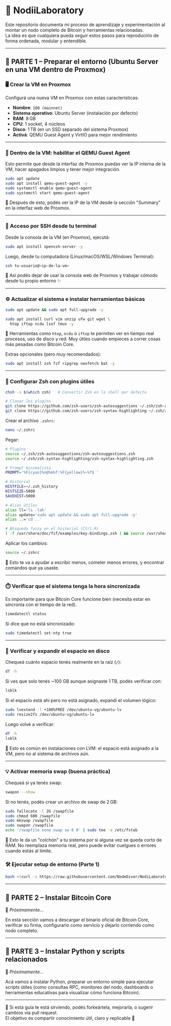 # 🧪 NodiiLaboratory

Este repositorio documenta mi proceso de aprendizaje y experimentación al montar un nodo completo de Bitcoin y herramientas relacionadas.  
La idea es que cualquiera pueda seguir estos pasos para reproducirlo de forma ordenada, modular y entendible.

---

## 🧱 PARTE 1 – Preparar el entorno (Ubuntu Server en una VM dentro de Proxmox)

### 🖥️ Crear la VM en Proxmox

Configurá una nueva VM en Proxmox con estas características:

- **Nombre**: `100 (mainnet)`
- **Sistema operativo**: Ubuntu Server (instalación por defecto)
- **RAM**: 8 GB
- **CPU**: 1 socket, 4 núcleos
- **Disco**: 1 TB (en un SSD separado del sistema Proxmox)
- **Activá**: QEMU Guest Agent y VirtIO para mejor rendimiento

---

### 🔌 Dentro de la VM: habilitar el QEMU Guest Agent

Esto permite que desde la interfaz de Proxmox puedas ver la IP interna de la VM, hacer apagados limpios y tener mejor integración.

```bash
sudo apt update
sudo apt install qemu-guest-agent -y
sudo systemctl enable qemu-guest-agent
sudo systemctl start qemu-guest-agent
```

📍 Después de esto, podés ver la IP de la VM desde la sección "Summary" en la interfaz web de Proxmox.

---

### 🔐 Acceso por SSH desde tu terminal

Desde la consola de la VM (en Proxmox), ejecutá:

```bash
sudo apt install openssh-server -y
```

Luego, desde tu computadora (Linux/macOS/WSL/Windows Terminal):

```bash
ssh tu-usuario@<ip-de-la-vm>
```

📌 Así podés dejar de usar la consola web de Proxmox y trabajar cómodo desde tu propio entorno ✨

---

### ⚙️ Actualizar el sistema e instalar herramientas básicas

```bash
sudo apt update && sudo apt full-upgrade -y

sudo apt install curl vim unzip ufw git wget \
  htop iftop ncdu lsof tmux -y
```

🔸 Herramientas como `htop`, `ncdu` o `iftop` te permiten ver en tiempo real procesos, uso de disco y red. Muy útiles cuando empieces a correr cosas más pesadas como Bitcoin Core.

Extras opcionales (pero muy recomendados):

```bash
sudo apt install zsh fzf ripgrep neofetch bat -y
```

---

### 🧠 Configurar Zsh con plugins útiles

```bash
chsh -s $(which zsh)   # Convertir Zsh en la shell por defecto

# Clonar los plugins
git clone https://github.com/zsh-users/zsh-autosuggestions ~/.zsh/zsh-autosuggestions
git clone https://github.com/zsh-users/zsh-syntax-highlighting ~/.zsh/zsh-syntax-highlighting
```

Crear el archivo `.zshrc`:

```bash
nano ~/.zshrc
```

Pegar:

```zsh
# Plugins
source ~/.zsh/zsh-autosuggestions/zsh-autosuggestions.zsh
source ~/.zsh/zsh-syntax-highlighting/zsh-syntax-highlighting.zsh

# Prompt minimalista
PROMPT='%F{cyan}%n@%m%f:%F{yellow}%~%f$ '

# Historial
HISTFILE=~/.zsh_history
HISTSIZE=5000
SAVEHIST=5000

# Alias útiles
alias ll='ls -lah'
alias update='sudo apt update && sudo apt full-upgrade -y'
alias ..='cd ..'

# Búsqueda fuzzy en el historial (Ctrl-R)
[ -f /usr/share/doc/fzf/examples/key-bindings.zsh ] && source /usr/share/doc/fzf/examples/key-bindings.zsh
```

Aplicar los cambios:

```bash
source ~/.zshrc
```

🔹 Esto te va a ayudar a escribir menos, cometer menos errores, y encontrar comandos que ya usaste.

---

### ⏱️ Verificar que el sistema tenga la hora sincronizada

Es importante para que Bitcoin Core funcione bien (necesita estar en sincronía con el tiempo de la red).

```bash
timedatectl status
```

Si dice que no está sincronizado:

```bash
sudo timedatectl set-ntp true
```

---

### 💾 Verificar y expandir el espacio en disco

Chequeá cuánto espacio tenés realmente en la raíz (`/`):

```bash
df -h
```

Si ves que solo tenés ~100 GB aunque asignaste 1 TB, podés verificar con:

```bash
lsblk
```

Si el espacio está ahí pero no está asignado, expandí el volumen lógico:

```bash
sudo lvextend -l +100%FREE /dev/ubuntu-vg/ubuntu-lv
sudo resize2fs /dev/ubuntu-vg/ubuntu-lv
```

Luego volvé a verificar:

```bash
df -h
lsblk
```

📌 Esto es común en instalaciones con LVM: el espacio está asignado a la VM, pero no al sistema de archivos aún.

---

### 💡 Activar memoria swap (buena práctica)

Chequeá si ya tenés swap:

```bash
swapon --show
```

Si no tenés, podés crear un archivo de swap de 2 GB:

```bash
sudo fallocate -l 2G /swapfile
sudo chmod 600 /swapfile
sudo mkswap /swapfile
sudo swapon /swapfile
echo '/swapfile none swap sw 0 0' | sudo tee -a /etc/fstab
```

🔹 Esto le da un "colchón" a tu sistema por si alguna vez se queda corto de RAM. No reemplaza memoria real, pero puede evitar cuelgues o errores cuando estás al límite.

### 🛠️ Ejecutar setup de entorno (Parte 1)

```bash
bash <(curl -s https://raw.githubusercontent.com/NodeDiver/NodiLaboratory/main/setup-parte1.sh)
```
---

## 🧱 PARTE 2 – Instalar Bitcoin Core

🚧 *Próximamente…*

En esta sección vamos a descargar el binario oficial de Bitcoin Core, verificar su firma, configurarlo como servicio y dejarlo corriendo como nodo completo.

---

## 🐍 PARTE 3 – Instalar Python y scripts relacionados

🚧 *Próximamente…*

Acá vamos a instalar Python, preparar un entorno simple para ejecutar scripts útiles (como consultas RPC, monitoreo del nodo, dashboards o herramientas educativas para visualizar cómo funciona Bitcoin).

---

📌 Si esta guía te está sirviendo, podés forkeártela, mejorarla, o sugerir cambios vía pull request.  
El objetivo es compartir conocimiento útil, claro y replicable 🧡
